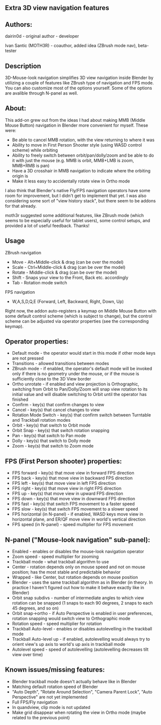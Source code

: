 ## Extra 3D view navigation features

## Authors:

dairin0d - original author - developer

Ivan Santic (MOTH3R) - coauthor, added idea (ZBrush mode nav), beta-tester

## Description

3D-Mouse-look navigation simplifies 3D view navigation inside Blender by utilizing a couple of features like ZBrush type of navigation and FPS mode. You can also customize most of the options yourself. Some of the options are avalible through N-panel as well.

## About:

This add-on grew out from the ideas I had about making MMB (Middle Mouse Button) navigation in Blender more convenient for myself. These were:
* Be able to cancel MMB rotation, with the view returning to where it was
* Ability to move in First Person Shooter style (using WASD control scheme) while orbiting
* Ability to freely switch between orbit/pan/dolly/zoom and be able to do it with just the mouse (e.g. MMB is orbit, MMB+LMB is zoom, MMB+RMB is pan)
* Have a 3D crosshair in MMB navigation to indicate where the orbiting origin is
* Make it less easy to accidentally rotate view in Ortho mode

I also think that Blender's native Fly/FPS navigation operators have some room for improvement, but I didn't get to implement that yet. I was also considering some sort of "view history stack", but there seem to be addons for that already.

moth3r suggested some additional features, like ZBrush mode (which seems to be especially useful for tablet users), some control setups, and provided a lot of useful feedback. Thanks!

## Usage

ZBrush navigation
* Move - Alt+Middle-click & drag (can be over the model)
* Scale - Ctrl+Middle-click & drag (can be over the model)
* Rotate - Middle-click & drag (can be over the model)
* Shift - Snaps your view to the Front, Back etc. accordingly
* Tab - Rotation mode switch

FPS navigation
* W,A,S,D,Q,E (Forward, Left, Backward, Right, Down, Up)

Right now, the addon auto-registers a keymap on Middle Mouse Button with some default control scheme (which is subject to change), but the control scheme can be adjusted via operator properties (see the corresponding keymap).

## Operator properties:
* Default mode - the operator would start in this mode if other mode keys are not pressed
* Transitions - allowed transitions between modes
* ZBrush mode - if enabled, the operator's default mode will be invoked only if there is no geometry under the mouse, or if the mouse is sufficiently close to the 3D View border
* Ortho unrotate - if enabled and view projection is Orthographic, switching from Orbit to Pan/Dolly/Zoom will snap view rotation to its initial value and will disable switching to Orbit until the operator has finished
* Confirm - key(s) that confirm changes to view
* Cancel - key(s) that cancel changes to view
* Rotation Mode Switch - key(s) that confirm switch between Turntable and Trackball rotation modes
* Orbit - key(s) that switch to Orbit mode
* Orbit Snap - key(s) that switch rotation snapping
* Pan - key(s) that switch to Pan mode
* Dolly - key(s) that switch to Dolly mode
* Zoom - key(s) that switch to Zoom mode

## FPS (First Person shooter) properties:
* FPS forward - key(s) that move view in forward FPS direction
* FPS back - key(s) that move view in backward FPS direction
* FPS left - key(s) that move view in left FPS direction
* FPS right - key(s) that move view in right FPS direction
* FPS up - key(s) that move view in upward FPS direction
* FPS down - key(s) that move view in downward FPS direction
* FPS fast - key(s) that switch FPS movement to a faster speed
* FPS slow - key(s) that switch FPS movement to a slower speed
* FPS horizontal (in N-panel) - if enabled, WASD keys move view in horizontal plane, and ER/QF move view in world's vertical direction
* FPS speed (in N-panel) - speed multiplier for FPS movement

## N-panel ("Mouse-look navigation" sub-panel):
* Enabled - enables or disables the mouse-look navigation operator
* Zoom speed - speed multiplier for zooming
* Trackball mode - what trackball algorithm to use
 * Center - rotation depends only on mouse speed and not on mouse position; has the most stable and predictable behavior
 * Wrapped - like Center, but rotation depends on mouse position
 * Blender - uses the same trackball algorithm as in Blender (in theory. In practice I haven't figured out how to make it behave exactly like in Blender)
* Orbit snap subdivs - number of intermediate angles to which view rotation can be snapped (1 snaps to each 90 degrees, 2 snaps to each 45 degrees, and so on)
* Orbit snap->ortho - if Auto Perspective is enabled in user preferences, rotation snapping would switch view to Orthographic mode
* Rotation speed - speed multiplier for rotation
* Trackball Auto-level - enables or disables autolevelling in the trackball mode
* Trackball Auto-level up - if enabled, autolevelling would always try to orient view's up axis to world's up axis in trackball mode
* Autolevel speed - speed of autolevelling (autolevelling decreases tilt view over time)

## Known issues/missing features:
* Blender trackball mode doesn't actually behave like in Blender
* Matching default rotation speed of Blender
* "Auto Depth", "Rotate Around Selection", "Camera Parent Lock", "Auto Perspective" are not yet implemented
* Full FPS/Fly navigation
* In quandview, clip mode is not updated
* Make grid disappear when rotating the view in Ortho mode (maybe related to the previous point)
